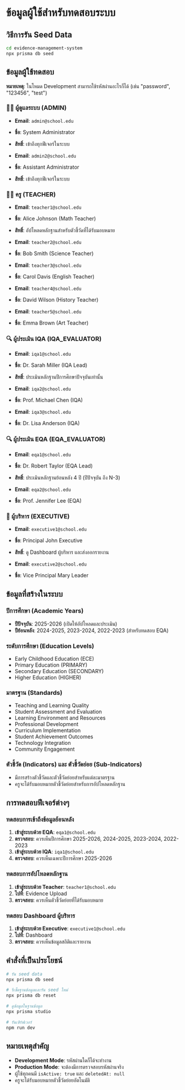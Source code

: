 # ข้อมูลผู้ใช้สำหรับทดสอบระบบ

## วิธีการรัน Seed Data

```bash
cd evidence-management-system
npx prisma db seed
```

## ข้อมูลผู้ใช้ทดสอบ

**หมายเหตุ**: ในโหมด Development สามารถใช้รหัสผ่านอะไรก็ได้ (เช่น "password", "123456", "test")

### 👨‍💼 ผู้ดูแลระบบ (ADMIN)
- **Email**: `admin@school.edu`
- **ชื่อ**: System Administrator
- **สิทธิ์**: เข้าถึงทุกฟีเจอร์ในระบบ

- **Email**: `admin2@school.edu`
- **ชื่อ**: Assistant Administrator
- **สิทธิ์**: เข้าถึงทุกฟีเจอร์ในระบบ

### 👩‍🏫 ครู (TEACHER)
- **Email**: `teacher1@school.edu`
- **ชื่อ**: Alice Johnson (Math Teacher)
- **สิทธิ์**: อัปโหลดหลักฐานสำหรับตัวชี้วัดที่ได้รับมอบหมาย

- **Email**: `teacher2@school.edu`
- **ชื่อ**: Bob Smith (Science Teacher)

- **Email**: `teacher3@school.edu`
- **ชื่อ**: Carol Davis (English Teacher)

- **Email**: `teacher4@school.edu`
- **ชื่อ**: David Wilson (History Teacher)

- **Email**: `teacher5@school.edu`
- **ชื่อ**: Emma Brown (Art Teacher)

### 🔍 ผู้ประเมิน IQA (IQA_EVALUATOR)
- **Email**: `iqa1@school.edu`
- **ชื่อ**: Dr. Sarah Miller (IQA Lead)
- **สิทธิ์**: ประเมินหลักฐานปีการศึกษาปัจจุบันเท่านั้น

- **Email**: `iqa2@school.edu`
- **ชื่อ**: Prof. Michael Chen (IQA)

- **Email**: `iqa3@school.edu`
- **ชื่อ**: Dr. Lisa Anderson (IQA)

### 🔍 ผู้ประเมิน EQA (EQA_EVALUATOR)
- **Email**: `eqa1@school.edu`
- **ชื่อ**: Dr. Robert Taylor (EQA Lead)
- **สิทธิ์**: ประเมินหลักฐานย้อนหลัง 4 ปี (ปีปัจจุบัน ถึง N-3)

- **Email**: `eqa2@school.edu`
- **ชื่อ**: Prof. Jennifer Lee (EQA)

### 👔 ผู้บริหาร (EXECUTIVE)
- **Email**: `executive1@school.edu`
- **ชื่อ**: Principal John Executive
- **สิทธิ์**: ดู Dashboard ผู้บริหาร และส่งออกรายงาน

- **Email**: `executive2@school.edu`
- **ชื่อ**: Vice Principal Mary Leader

## ข้อมูลที่สร้างในระบบ

### ปีการศึกษา (Academic Years)
- **ปีปัจจุบัน**: 2025-2026 (เปิดให้อัปโหลดและประเมิน)
- **ปีย้อนหลัง**: 2024-2025, 2023-2024, 2022-2023 (สำหรับทดสอบ EQA)

### ระดับการศึกษา (Education Levels)
- Early Childhood Education (ECE)
- Primary Education (PRIMARY)
- Secondary Education (SECONDARY)
- Higher Education (HIGHER)

### มาตรฐาน (Standards)
- Teaching and Learning Quality
- Student Assessment and Evaluation
- Learning Environment and Resources
- Professional Development
- Curriculum Implementation
- Student Achievement Outcomes
- Technology Integration
- Community Engagement

### ตัวชี้วัด (Indicators) และ ตัวชี้วัดย่อย (Sub-Indicators)
- มีการสร้างตัวชี้วัดและตัวชี้วัดย่อยสำหรับแต่ละมาตรฐาน
- ครูจะได้รับมอบหมายตัวชี้วัดย่อยสำหรับการอัปโหลดหลักฐาน

## การทดสอบฟีเจอร์ต่างๆ

### ทดสอบการเข้าถึงข้อมูลย้อนหลัง
1. **เข้าสู่ระบบด้วย EQA**: `eqa1@school.edu`
2. **ตรวจสอบ**: ควรเห็นปีการศึกษา 2025-2026, 2024-2025, 2023-2024, 2022-2023
3. **เข้าสู่ระบบด้วย IQA**: `iqa1@school.edu`
4. **ตรวจสอบ**: ควรเห็นเฉพาะปีการศึกษา 2025-2026

### ทดสอบการอัปโหลดหลักฐาน
1. **เข้าสู่ระบบด้วย Teacher**: `teacher1@school.edu`
2. **ไปที่**: Evidence Upload
3. **ตรวจสอบ**: ควรเห็นตัวชี้วัดย่อยที่ได้รับมอบหมาย

### ทดสอบ Dashboard ผู้บริหาร
1. **เข้าสู่ระบบด้วย Executive**: `executive1@school.edu`
2. **ไปที่**: Dashboard
3. **ตรวจสอบ**: ควรเห็นข้อมูลสถิติและรายงาน

## คำสั่งที่เป็นประโยชน์

```bash
# รัน seed data
npx prisma db seed

# รีเซ็ตฐานข้อมูลและรัน seed ใหม่
npx prisma db reset

# ดูข้อมูลในฐานข้อมูล
npx prisma studio

# รันเซิร์ฟเวอร์
npm run dev
```

## หมายเหตุสำคัญ

- **Development Mode**: รหัสผ่านใดก็ได้จะทำงาน
- **Production Mode**: จะต้องมีการตรวจสอบรหัสผ่านจริง
- ผู้ใช้ทุกคนมี `isActive: true` และ `deletedAt: null`
- ครูจะได้รับมอบหมายตัวชี้วัดย่อยอัตโนมัติ